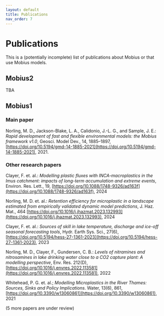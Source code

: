 ```yaml
---
layout: default
title: Publications
nav_order: 7
---
```


# Publications

This is a (potentially incomplete) list of publications about Mobius or that use Mobius models.

## Mobius2

TBA

## Mobius1

### Main paper

Norling, M. D., Jackson-Blake, L. A., Calidonio, J.-L. G., and Sample, J. E.: *Rapid development of fast and flexible environmental models: the Mobius framework v1.0*, Geosci. Model Dev., 14, 1885–1897, [https://doi.org/10.5194/gmd-14-1885-2021](https://doi.org/10.5194/gmd-14-1885-2021), 2021.

### Other research papers

Clayer, F. et. al.: *Modelling plastic fluxes with INCA-macroplastics in the Imus catchment: impacts of long-term accumulation and extreme events*, Environ. Res. Lett., 19,  [https://doi.org/10.1088/1748-9326/ad163f](https://doi.org/10.1088/1748-9326/ad163f), 2024

Norling, M. D. et. al.: *Retention efficiency for microplastic in a landscape estimated from empirically validated dynamic model predictions*, J. Haz. Mat., 464
[https://doi.org/10.1016/j.jhazmat.2023.132993](https://doi.org/10.1016/j.jhazmat.2023.132993), 2024

Clayer, F. et. al.: *Sources of skill in lake temperature, discharge and ice-off seasonal forecasting tools*, Hydr. Earth Sys. Sci., 27(6), [https://doi.org/10.5194/hess-27-1361-2023](https://doi.org/10.5194/hess-27-1361-2023), 2023

Norling, M. D., Clayer, F., Gundersen, C. B.: *Levels of nitramines and nitrosamines in lake drinking water close to a CO2 capture plant: A modelling perspective*, Env. Res. 212(D), 
[https://doi.org/10.1016/j.envres.2022.113581](https://doi.org/10.1016/j.envres.2022.113581), 2022

Whitehead, P. G. et. al.; *Modelling Microplastics in the River Thames: Sources, Sinks and Policy Implications*. Water, 13(6), 861, [https://doi.org/10.3390/w13060861](https://doi.org/10.3390/w13060861), 2021

(5 more papers are under review)